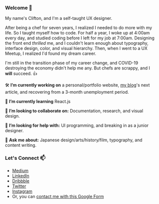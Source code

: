 ### Welcome 🙏

<!--
**Clifton893/Clifton893** is a ✨ _special_ ✨ repository because its `README.md` (this file) appears on your GitHub profile.

Here are some ideas to get you started:

- 🔭 I’m currently working on ...
- 🌱 I’m currently learning ...
- 👯 I’m looking to collaborate on ...
- 🤔 I’m looking for help with ...
- 💬 Ask me about ...
- 📫 How to reach me: ...
- 😄 Pronouns: ...
- ⚡ Fun fact: ...
-->

My name's Clifton, and I'm a self-taught UX designer. 

After being a chef for seven years, I realized I needed to do more with my life. So I taught myself how to code. For half a year, I woke up at 4:00am every day, and studied coding before I left for my job at 7:00am. Designing the front end *thrilled* me, and I couldn't learn enough about typography, interface design, color, and visual hierarchy. Then, when I went to a UX Meetup, I realized I'd found my dream career. 

I'm still in the transition phase of my career change, and COVID-19 destroying the economy didn't help me any. But chefs are scrappy, and I **will** succeed. 👍

🛠 **I’m currently working on** a personal/portfolio website, [my blog](https://medium.com/sushi-chef-stories)'s next article, and recovering from a 3-month unemployment period.

🌱 **I’m currently learning** React.js

👯 **I’m looking to collaborate on:** Documentation, research, and visual design.

🤔 **I’m looking for help with:** UI programming, and breaking in as a junior designer.

💬 **Ask me about:** Japanese design/arts/history/film, typography, and content writing.

### Let's Connect 📫
- [Medium](https://medium.com/@Clifton893)
- [LinkedIn](https://www.linkedin.com/in/cliftonlongjr/)
- [Dribbble](https://dribbble.com/Clifton893)
- [Twitter](https://twitter.com/Clifton893)
- [Instagram](https://www.instagram.com/cliftonlongjr/)
- Or, you can [contact me with this Google Form](https://forms.gle/6yGdVS7m45tavry59)
